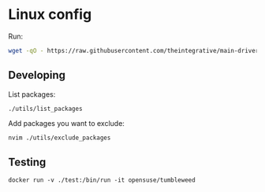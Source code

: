 # Linux config
Run:
```bash
wget -qO - https://raw.githubusercontent.com/theintegrative/main-driver-setup/opensuse-thinclient/0.sh | bash
```
## Developing
List packages:
``` bach
./utils/list_packages
```

Add packages you want to exclude:
``` bash
nvim ./utils/exclude_packages
```

## Testing
```
docker run -v ./test:/bin/run -it opensuse/tumbleweed
```
